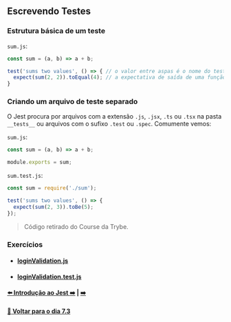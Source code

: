 ## Escrevendo Testes

### Estrutura básica de um teste

`sum.js`:
~~~javascript
const sum = (a, b) => a + b;

test('sums two values', () => { // o valor entre aspas é o nome do teste
  expect(sum(2, 2)).toEqual(4); // a expectativa de saída de uma função 
}
~~~

### Criando um arquivo de teste separado
O Jest procura por arquivos com a extensão `.js`, `.jsx`, `.ts` ou `.tsx` na pasta `__tests__` ou arquivos com o sufixo `.test` ou `.spec`. Comumente vemos:

`sum.js`:
~~~javascript
const sum = (a, b) => a + b;

module.exports = sum;
~~~
`sum.test.js`:
~~~javascript
const sum = require('./sum');

test('sums two values', () => {
  expect(sum(2, 3)).toBe(5);
});
~~~
> Código retirado do Course da Trybe.

### Exercícios
   - #### [loginValidation.js](../A-escrevendo-testes/loginValidation.js)
   - #### [loginValidation.test.js](../A-escrevendo-testes/loginValidation.test.js)

#### [:arrow_left: Introdução ao Jest :arrow_right:](./introducao-ao-jest.md#introdução-ao-jest) | [ :arrow_right:](.)

#### [:date: Voltar para o dia 7.3](../README.md#73-javascript-es6---fluxos-de-exceção-e-objetos)
